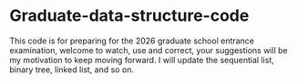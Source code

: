 # Graduate-data-structure-code
This code is for preparing for the 2026 graduate school entrance examination, welcome to watch, use and correct, your suggestions will be my motivation to keep moving forward. I will update the sequential list, binary tree, linked list, and so on.
